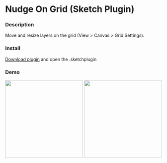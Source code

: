 # Nudge On Grid (Sketch Plugin)

### Description

Move and resize layers on the grid (View > Canvas > Grid Settings).

### Install

<a href="https://github.com/tomger/nudgeOnGrid/archive/master.zip">Download plugin</a> and open the .sketchplugin

### Demo

<img src="https://raw.githubusercontent.com/tomger/nudgeOnGrid/readme/demo.gif" height="250"/>
<img src="https://raw.githubusercontent.com/tomger/nudgeOnGrid/readme/manual.png" height="250"/>
